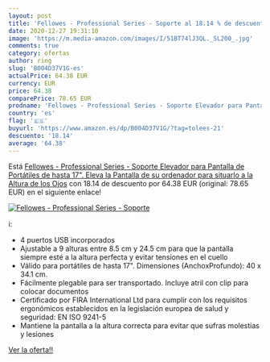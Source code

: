 ```yaml
---
layout: post
title: 'Fellowes - Professional Series - Soporte al 18.14 % de descuento'
date: 2020-12-27 19:31:10
image: 'https://m.media-amazon.com/images/I/51BT74lJ3QL._SL200_.jpg'
comments: true
category: ofertas
author: ring
slug: 'B004D37V1G-es'
actualPrice: 64.38 EUR
currency: EUR
price: 64.38
comparePrice: 78.65 EUR
prodname: 'Fellowes - Professional Series - Soporte Elevador para Pantalla de Portátiles de hasta 17". Eleva la Pantalla de su ordenador para situarlo a la Altura de los Ojos'
country: 'es'
flag: '🇪🇸'
buyurl: 'https://www.amazon.es/dp/B004D37V1G/?tag=tolees-21'
descuento: '18.14'
average: '64.38'
---
```


Está [Fellowes - Professional Series - Soporte Elevador para Pantalla de Portátiles de hasta 17". Eleva la Pantalla de su ordenador para situarlo a la Altura de los Ojos](https://www.amazon.es/dp/B004D37V1G/?tag=tolees-21) con 18.14 de descuento por 64.38 EUR (original: 78.65 EUR) en el siguiente enlace!

[![Fellowes - Professional Series - Soporte](https://m.media-amazon.com/images/I/51BT74lJ3QL._SL200_.jpg)](https://www.amazon.es/dp/B004D37V1G/?tag=tolees-21)

ℹ️:

- 4 puertos USB incorporados
- Ajustable a 9 alturas entre 8.5 cm y 24.5 cm para que la pantalla siempre esté a la altura perfecta y evitar tensiones en el cuello
- Válido para portátiles de hasta 17". Dimensiones (AnchoxProfundo): 40 x 34.1 cm.
- Fácilmente plegable para ser transportado. Incluye atril con clip para colocar documentos
- Certificado por FIRA International Ltd para cumplir con los requisitos ergonómicos establecidos en la legislación europea de salud y seguridad: EN ISO 9241-5
- Mantiene la pantalla a la altura correcta para evitar que sufras molestias y lesiones

[Ver la oferta!!](https://www.amazon.es/dp/B004D37V1G/?tag=tolees-21)
